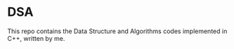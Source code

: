 # DSA
This repo contains the Data Structure and Algorithms codes implemented in C++, written by me.
